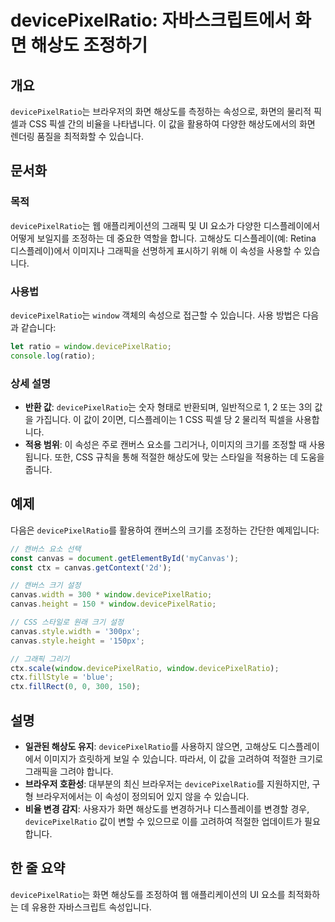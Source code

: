 <!--
Meta Description: # devicePixelRatio: 자바스크립트에서 화면 해상도 조정하기 ## 개요 `devicePixelRatio`는 브라우저의 화면 해상도를 측정하는 속성으로, 화면의 물리적 픽셀과 CSS 픽셀 간의 비율을 나타냅니다. 이 값을 활용하여 다양한 해상도에서의 화면 렌...
Meta Keywords: devicepixelratio, window, canvas, 있습니다, css
-->

# devicePixelRatio: 자바스크립트에서 화면 해상도 조정하기

## 개요
`devicePixelRatio`는 브라우저의 화면 해상도를 측정하는 속성으로, 화면의 물리적 픽셀과 CSS 픽셀 간의 비율을 나타냅니다. 이 값을 활용하여 다양한 해상도에서의 화면 렌더링 품질을 최적화할 수 있습니다.

## 문서화
### 목적
`devicePixelRatio`는 웹 애플리케이션의 그래픽 및 UI 요소가 다양한 디스플레이에서 어떻게 보일지를 조정하는 데 중요한 역할을 합니다. 고해상도 디스플레이(예: Retina 디스플레이)에서 이미지나 그래픽을 선명하게 표시하기 위해 이 속성을 사용할 수 있습니다.

### 사용법
`devicePixelRatio`는 `window` 객체의 속성으로 접근할 수 있습니다. 사용 방법은 다음과 같습니다:

```javascript
let ratio = window.devicePixelRatio;
console.log(ratio);
```

### 상세 설명
- **반환 값**: `devicePixelRatio`는 숫자 형태로 반환되며, 일반적으로 1, 2 또는 3의 값을 가집니다. 이 값이 2이면, 디스플레이는 1 CSS 픽셀 당 2 물리적 픽셀을 사용합니다.
- **적용 범위**: 이 속성은 주로 캔버스 요소를 그리거나, 이미지의 크기를 조정할 때 사용됩니다. 또한, CSS 규칙을 통해 적절한 해상도에 맞는 스타일을 적용하는 데 도움을 줍니다.

## 예제
다음은 `devicePixelRatio`를 활용하여 캔버스의 크기를 조정하는 간단한 예제입니다:

```javascript
// 캔버스 요소 선택
const canvas = document.getElementById('myCanvas');
const ctx = canvas.getContext('2d');

// 캔버스 크기 설정
canvas.width = 300 * window.devicePixelRatio;
canvas.height = 150 * window.devicePixelRatio;

// CSS 스타일로 원래 크기 설정
canvas.style.width = '300px';
canvas.style.height = '150px';

// 그래픽 그리기
ctx.scale(window.devicePixelRatio, window.devicePixelRatio);
ctx.fillStyle = 'blue';
ctx.fillRect(0, 0, 300, 150);
```

## 설명
- **일관된 해상도 유지**: `devicePixelRatio`를 사용하지 않으면, 고해상도 디스플레이에서 이미지가 흐릿하게 보일 수 있습니다. 따라서, 이 값을 고려하여 적절한 크기로 그래픽을 그려야 합니다.
- **브라우저 호환성**: 대부분의 최신 브라우저는 `devicePixelRatio`를 지원하지만, 구형 브라우저에서는 이 속성이 정의되어 있지 않을 수 있습니다.
- **비율 변경 감지**: 사용자가 화면 해상도를 변경하거나 디스플레이를 변경할 경우, `devicePixelRatio` 값이 변할 수 있으므로 이를 고려하여 적절한 업데이트가 필요합니다.

## 한 줄 요약
`devicePixelRatio`는 화면 해상도를 조정하여 웹 애플리케이션의 UI 요소를 최적화하는 데 유용한 자바스크립트 속성입니다.